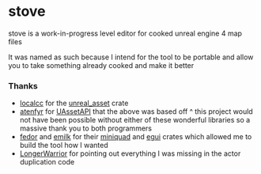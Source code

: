 # stove
stove is a work-in-progress level editor for cooked unreal engine 4 map files

It was named as such because I intend for the tool to be portable and allow you to take something already cooked and make it better

### Thanks
- [localcc](https://github.com/localcc) for the [unreal_asset](https://github.com/AstroTechies/unrealmodding/tree/main/unreal_asset) crate
- [atenfyr](https://github.com/atenfyr) for [UAssetAPI](https://github.com/atenfyr/UAssetAPI) that the above was based off
^ this project would not have been possible without either of these wonderful libraries so a massive thank you to both programmers
- [fedor](https://github.com/not-fl3) and [emilk](https://github.com/emilk) for their [miniquad](https://crates.io/crates/miniquad) and [egui](https://crates.io/crates/egui) crates which allowed me to build the tool how I wanted
- [LongerWarrior](https://github.com/LongerWarrior) for pointing out everything I was missing in the actor duplication code
